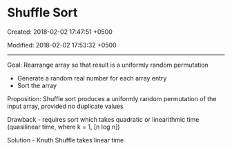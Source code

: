 # Shuffle Sort

Created: 2018-02-02 17:47:51 +0500

Modified: 2018-02-02 17:53:32 +0500

---

Goal: Rearrange array so that result is a uniformly random permutation

- Generate a random real number for each array entry
- Sort the array

Proposition: Shuffle sort produces a uniformly random permutation of the input array, provided no duplicate values

Drawback - requires sort which takes quadratic or linearithmic time (quasilinear time, where k = 1, [n log n])

Solution - Knuth Shuffle takes linear time
